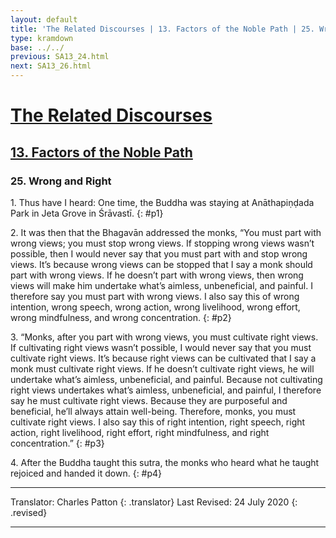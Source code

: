 ```yaml
---
layout: default
title: 'The Related Discourses | 13. Factors of the Noble Path | 25. Wrong and Right'
type: kramdown
base: ../../
previous: SA13_24.html
next: SA13_26.html
---
```


# [The Related Discourses](../index.html)
## [13. Factors of the Noble Path](index.html)
### 25. Wrong and Right

1\. Thus have I heard: One time, the Buddha was staying at Anāthapiṇḍada Park in Jeta Grove in Śrāvastī.
{: #p1}

2\. It was then that the Bhagavān addressed the monks, “You must part with wrong views; you must stop wrong views. If stopping wrong views wasn’t possible, then I would never say that you must part with and stop wrong views. It’s because wrong views can be stopped that I say a monk should part with wrong views. If he doesn’t part with wrong views, then wrong views will make him undertake what’s aimless, unbeneficial, and painful. I therefore say you must part with wrong views. I also say this of wrong intention, wrong speech, wrong action, wrong livelihood, wrong effort, wrong mindfulness, and wrong concentration.
{: #p2}

3\. “Monks, after you part with wrong views, you must cultivate right views. If cultivating right views wasn’t possible, I would never say that you must cultivate right views. It’s because right views can be cultivated that I say a monk must cultivate right views. If he doesn’t cultivate right views, he will undertake what’s aimless, unbeneficial, and painful. Because not cultivating right views undertakes what’s aimless, unbeneficial, and painful, I therefore say he must cultivate right views. Because they are purposeful and beneficial, he’ll always attain well-being. Therefore, monks, you must cultivate right views. I also say this of right intention, right speech, right action, right livelihood, right effort, right mindfulness, and right concentration.”
{: #p3}

4\. After the Buddha taught this sutra, the monks who heard what he taught rejoiced and handed it down.
{: #p4}

---

Translator: Charles Patton
{: .translator}
Last Revised: 24 July 2020
{: .revised}

---
